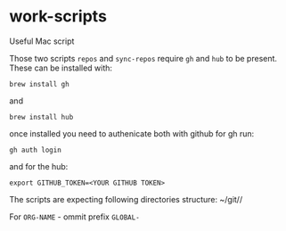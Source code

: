# work-scripts
Useful Mac script

Those two scripts `repos` and `sync-repos` require `gh` and `hub` to be present. These can be installed with:
```
brew install gh
```
and
```
brew install hub
```

once installed 
you need to authenicate both with github for gh run:
```
gh auth login
```

and for the hub:
```
export GITHUB_TOKEN=<YOUR GITHUB TOKEN>
```

The scripts are expecting following directories structure:
~/git/<ORG-NAME>/

For `ORG-NAME` - ommit prefix `GLOBAL-`
